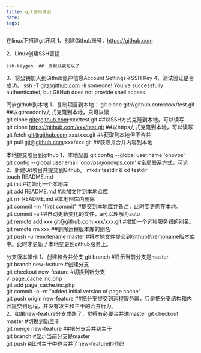 ```yaml
---
title: git使用说明
date: 
tags:
---
```

在linux下搭建git环境
1、创建Github账号，https://github.com
<!--more-->
2、Linux创建SSH密钥：

    ssh-keygen  ##一直默认就可以了  
3、将公钥加入到Github账户信息Account Settings->SSH Key
4、测试验证是否成功。
    ssh -T git@github.com 
    Hi someone! You've successfully authenticated, but GitHub does not provide shell access.  
    
同步github到本地
1、复制项目到本地：
    git clone git://github.com:xxxx/test.git ##以gitreadonly方式克隆到本地，只可以读  
    git clone git@github.com:xxx/test.git  ##以SSH方式克隆到本地，可以读写  
    git clone https://github.com/xxx/test.git ##以https方式克隆到本地，可以读写  
    git fetch git@github.com:xxx/xxx.git  ##获取到本地但不合并  
    git pull git@github.com:xxx/xxx.git ##获取并合并内容到本地  
    
本地提交项目到github
1、本地配置
    git config --global user.name 'onovps'  
    git config --global user.email 'onovps@onovps.com' #全局联系方式，可选  
2、新建Git项目并提交到Github。
    mkdir testdir & cd testdir  
    touch README.md  
    git init #初始化一个本地库  
    git add README.md #添加文件到本地仓库  
    git rm README.md #本地倒库内删除  
    git commit -m "first commit" #提交到本地库并备注，此时变更仍在本地。  
    git commit -a  ##自动更新变化的文件，a可以理解为auto  
    git remote add xxx git@github.com:xxx/xxx.git  #增加一个远程服务器的别名。  
    git remote rm xxx   ##删除远程版本库的别名  
    git push -u remotename master #将本地文件提交到Github的remoname版本库中。此时才更新了本地变更到github服务上。  
    
分支版本操作
1、创建和合并分支
    git branch #显示当前分支是master  
    git branch new-feature  #创建分支  
    git checkout new-feature  #切换到新分支  
    vi page_cache.inc.php  
    git add page_cache.inc.php  
    git commit -a -m "added initial version of page cache"  
    git push origin new-feature  ##把分支提交到远程服务器，只是把分支结构和内容提交到远程，并没有发生和主干的合并行为。  
2、如果new-feature分支成熟了，觉得有必要合并进master
    git checkout master  #切换到新主干  
    git merge new-feature  ##把分支合并到主干  
    git branch #显示当前分支是master  
    git push  #此时主干中也合并了new-feature的代码  
